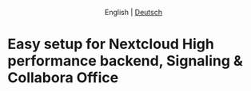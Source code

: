 <p align="center">
  <span>English</span> |
  <a href="https://github.com/sunweaver/nextcloud-high-performance-backend-setup/blob/main/README.md">Deutsch</a>
</p>

# Easy setup for Nextcloud High performance backend, Signaling & Collabora Office

